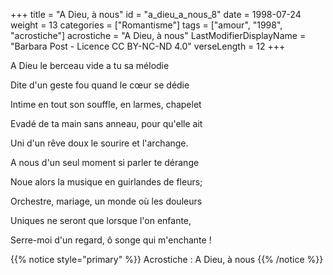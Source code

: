 +++
title = "A Dieu, à nous"
id = "a_dieu_a_nous_8"
date = 1998-07-24
weight = 13
categories = ["Romantisme"]
tags = ["amour", "1998", "acrostiche"]
acrostiche = "A Dieu, à nous"
LastModifierDisplayName = "Barbara Post - Licence CC BY-NC-ND 4.0"
verseLength = 12
+++

A Dieu le berceau vide a tu sa mélodie

Dite d'un geste fou quand le cœur se dédie

Intime en tout son souffle, en larmes, chapelet

Evadé de ta main sans anneau, pour qu'elle ait

Uni d'un rêve doux le sourire et l'archange.

A nous d'un seul moment si parler te dérange

Noue alors la musique en guirlandes de fleurs;

Orchestre, mariage, un monde où les douleurs

Uniques ne seront que lorsque l'on enfante,

Serre-moi d'un regard, ô songe qui m'enchante !

{{% notice style="primary" %}}
Acrostiche : A Dieu, à nous
{{% /notice %}}
